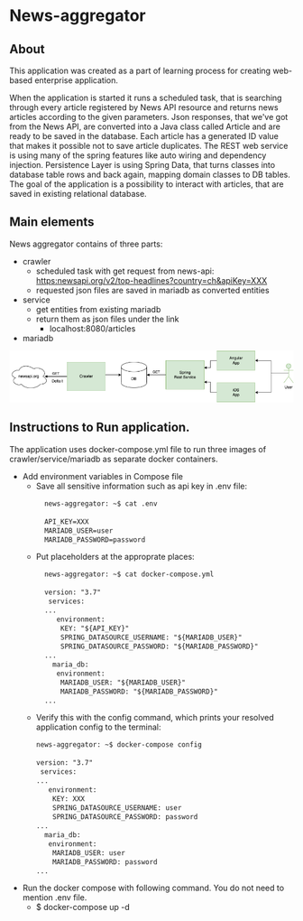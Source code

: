 # News-aggregator

## About

This application was created as a part of learning process for creating web-based enterprise application.

When the application is started it runs a scheduled task, that is searching through every article registered
by News API resource and returns news articles according to the given parameters.
Json responses, that we've got from the News API, are converted into a Java class called Article 
and are ready to be saved in the database. 
Each article has a generated ID value that makes it possible not to save article duplicates.
The REST web service is using many of the spring features like auto wiring and dependency injection.
Persistence Layer is using Spring Data, that turns classes into database table rows and back again,
mapping domain classes to DB tables.
The goal of the application is a possibility to interact with articles, that are saved in existing relational database.

## Main elements

News aggregator contains of three parts:
+ crawler 
  + scheduled task with get request from news-api:
    <https:newsapi.org/v2/top-headlines?country=ch&apiKey=XXX>
  + requested json files are saved in mariadb as converted entities
+ service 
  + get entities from existing mariadb
  + return them as json files under the link
    + localhost:8080/articles
+ mariadb

![Image](architecture.drawio.png)

## Instructions to Run application.
The application uses docker-compose.yml file to run 
three images of crawler/service/mariadb as separate docker containers.
+ Add environment variables in Compose file
  + Save all sensitive information such as api key in .env file:
    ```console
      news-aggregator: ~$ cat .env 
    
      API_KEY=XXX 
      MARIADB_USER=user
      MARIADB_PASSWORD=password
      ```
  + Put placeholders at the approprate places:
    ```console
      news-aggregator: ~$ cat docker-compose.yml
    
      version: "3.7"
       services:
      ...
         environment:
          KEY: "${API_KEY}"
          SPRING_DATASOURCE_USERNAME: "${MARIADB_USER}"
          SPRING_DATASOURCE_PASSWORD: "${MARIADB_PASSWORD}"
      ...
        maria_db:
         environment:
          MARIADB_USER: "${MARIADB_USER}"
          MARIADB_PASSWORD: "${MARIADB_PASSWORD}"
      ...
      ```
  + Verify this with the config command, which prints your resolved application config to the terminal:
      ```console
      news-aggregator: ~$ docker-compose config
    
      version: "3.7"
       services:
      ...
         environment:
          KEY: XXX
          SPRING_DATASOURCE_USERNAME: user
          SPRING_DATASOURCE_PASSWORD: password
      ...
        maria_db:
         environment:
          MARIADB_USER: user
          MARIADB_PASSWORD: password
      ...
      ```
+ Run the docker compose with following command. You do not need to mention .env file.
  + $ docker-compose up -d
